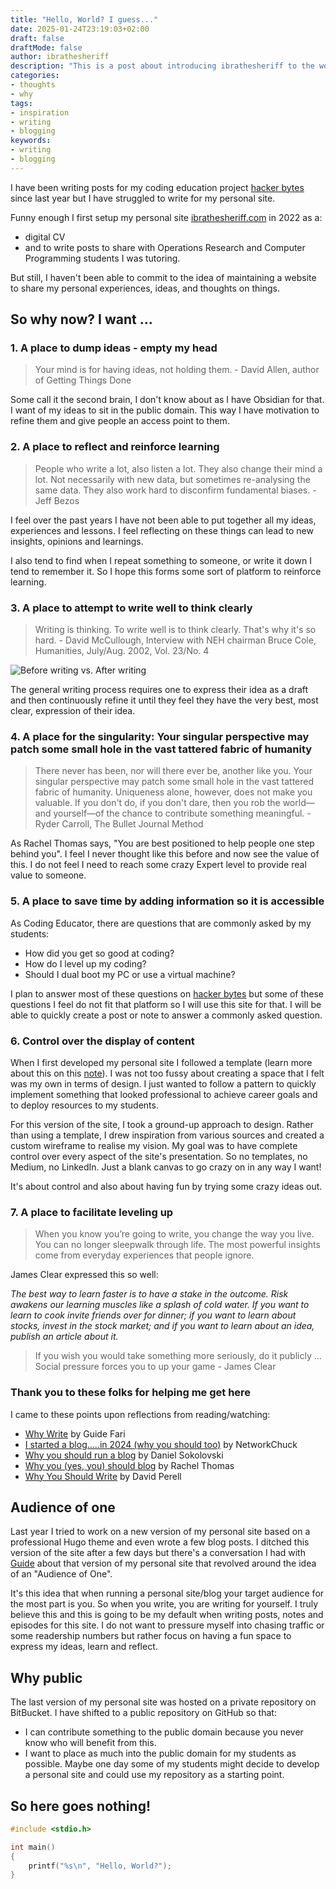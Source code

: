 ```yaml
---
title: "Hello, World? I guess..."
date: 2025-01-24T23:19:03+02:00
draft: false
draftMode: false
author: ibrathesheriff
description: "This is a post about introducing ibrathesheriff to the world I think."
categories:
- thoughts
- why
tags:
- inspiration
- writing
- blogging
keywords:
- writing
- blogging
---
```

I have been writing posts for my coding education project [hacker bytes](https://hackerbytes.hackthedegree.com/) since last year but I have struggled to write for my personal site.
<!--more-->
Funny enough I first setup my personal site [ibrathesheriff.com](https://ibrathesheriff.com/) in 2022 as a:
+ digital CV
+ and to write posts to share with Operations Research and Computer Programming students I was tutoring.

But still, I haven't been able to commit to the idea of maintaining a website to share my personal experiences, ideas, and thoughts on things.

## So why now? I want ...

### 1. A place to dump ideas - empty my head
> Your mind is for having ideas, not holding them. - David Allen, author of Getting Things Done

Some call it the second brain, I don't know about as I have Obsidian for that. I want of my ideas to sit in the public domain. This way I have motivation to refine them and give people an access point to them.

### 2. A place to reflect and reinforce learning
> People who write a lot, also listen a lot. They also change their mind a lot. Not necessarily with new data, but sometimes re-analysing the same data. They also work hard to disconfirm fundamental biases. - Jeff Bezos

I feel over the past years I have not been able to put together all my ideas, experiences and lessons. I feel reflecting on these things can lead to new insights, opinions and learnings.

I also tend to find when I repeat something to someone, or write it down I tend to remember it. So I hope this forms some sort of platform to reinforce learning.

### 3. A place to attempt to write well to think clearly
> Writing is thinking. To write well is to think clearly. That's why it's so hard. - David McCullough, Interview with NEH chairman Bruce Cole, Humanities, July/Aug. 2002, Vol. 23/No. 4

![Before writing vs. After writing](/img/posts/why/writing-is-thinking.jpeg)

The general writing process requires one to express their idea as a draft and then continuously refine it until they feel they have the very best, most clear, expression of their idea.

### 4. A place for the singularity: Your singular perspective may patch some small hole in the vast tattered fabric of humanity
> There never has been, nor will there ever be, another like you. Your singular perspective may patch some small hole in the vast tattered fabric of humanity. Uniqueness alone, however, does not make you valuable. If you don't do, if you don't dare, then you rob the world—and yourself—of the chance to contribute something meaningful. - Ryder Carroll, The Bullet Journal Method

As Rachel Thomas says, "You are best positioned to help people one step behind you". I feel I never thought like this before and now see the value of this. I do not feel I need to reach some crazy Expert level to provide real value to someone.

### 5. A place to save time by adding information so it is accessible
As Coding Educator, there are questions that are commonly asked by my students:
+ How did you get so good at coding?
+ How do I level up my coding?
+ Should I dual boot my PC or use a virtual machine?

I plan to answer most of these questions on [hacker bytes](https://hackerbytes.hackthedegree.com/) but some of these questions I feel do not fit that platform so I will use this site for that. I will be able to quickly create a post or note to answer a commonly asked question.

### 6. Control over the display of content
When I first developed my personal site I followed a template (learn more about this on this [note](/my-site-inspiration)). I was not too fussy about creating a space that I felt was my own in terms of design. I just wanted to follow a pattern to quickly implement something that looked professional to achieve career goals and to deploy resources to my students.

For this version of the site, I took a ground-up approach to design. Rather than using a template, I drew inspiration from various sources and created a custom wireframe to realise my vision. My goal was to have complete control over every aspect of the site's presentation. So no templates, no Medium, no LinkedIn. Just a blank canvas to go crazy on in any way I want!

It's about control and also about having fun by trying some crazy ideas out.

### 7. A place to facilitate leveling up
> When you know you’re going to write, you change the way you live. You can no longer sleepwalk through life. The most powerful insights come from everyday experiences that people ignore.

James Clear expressed this so well:

*The best way to learn faster is to have a stake in the outcome. Risk awakens our learning muscles like a splash of cold water. If you want to learn to cook invite friends over for dinner; if you want to learn about stocks, invest in the stock market; and if you want to learn about an idea, publish an article about it.*

> If you wish you would take something more seriously, do it publicly ... Social pressure forces you to up your game - James Clear

### Thank you to these folks for helping me get here 
I came to these points upon reflections from reading/watching:
+ [Why Write](https://www.guidefari.com/why-write/) by Guide Fari
+ [I started a blog.....in 2024 (why you should too)](https://www.youtube.com/watch?v=dnE7c0ELEH8&t=169s) by NetworkChuck
+ [Why you should run a blog](https://dsokolovskiy.com/blog/all/why-you-should-run-a-blog/) by Daniel Sokolovski
+ [Why you (yes, you) should blog](https://medium.com/@racheltho/why-you-yes-you-should-blog-7d2544ac1045) by Rachel Thomas
+ [Why You Should Write](https://perell.com/essay/why-you-should-write/) by David Perell

## Audience of one
Last year I tried to work on a new version of my personal site based on a professional Hugo theme and even wrote a few blog posts. I ditched this version of the site after a few days but there's a conversation I had with [Guide](https://www.guidefari.com/) about that version of my personal site that revolved around the idea of an "Audience of One".

It's this idea that when running a personal site/blog your target audience for the most part is you. So when you write, you are writing for yourself. I truly believe this and this is going to be my default when writing posts, notes and episodes for this site. I do not want to pressure myself into chasing traffic or some readership numbers but rather focus on having a fun space to express my ideas, learn and reflect.

## Why public
The last version of my personal site was hosted on a private repository on BitBucket. I have shifted to a public repository on GitHub so that:
+ I can contribute something to the public domain because you never know who will benefit from this.
+ I want to place as much into the public domain for my students as possible. Maybe one day some of my students might decide to develop a personal site and could use my repository as a starting point.

## So here goes nothing!

```c
#include <stdio.h>

int main()
{
    printf("%s\n", "Hello, World?");
}
```